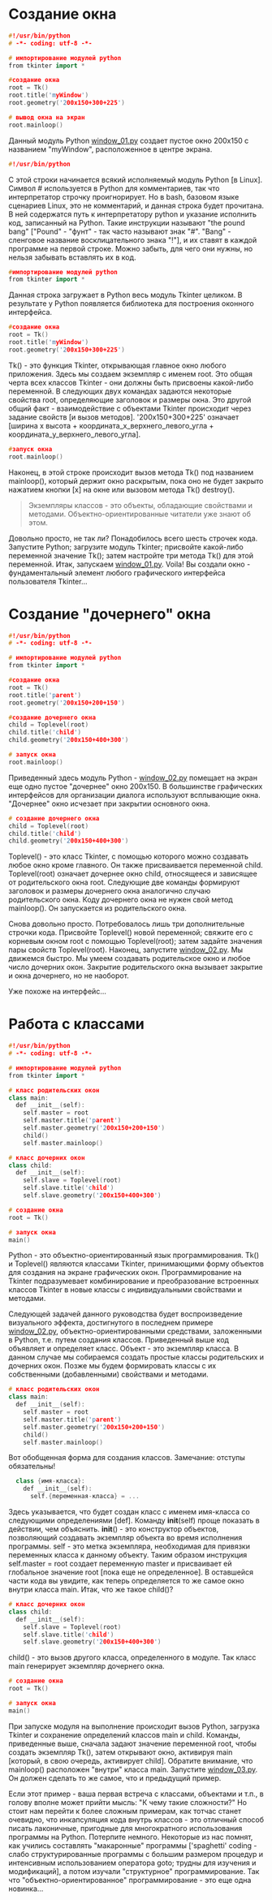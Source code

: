 # Создание окна

```cpp
#!/usr/bin/python
# -*- coding: utf-8 -*-

# импортирование модулей python
from tkinter import *

#создание окна
root = Tk()
root.title('myWindow')
root.geometry('200x150+300+225')

# вывод окна на экран
root.mainloop()
```        
Данный модуль Python [window_01.py](./window_01.py) создает пустое окно 200x150 с названием "myWindow", расположенное в центре экрана.

```cpp
#!/usr/bin/python
```
С этой строки начинается всякий исполняемый модуль Python [в Linux]. Символ # используется в Python для комментариев, так что интерпретатор строчку проигнорирует. Но в bash, базовом языке сценариев Linux, это не комментарий, и данная строка будет прочитана. В ней содержатся путь к интерпретатору python и указание исполнить код, записанный на Python. Такие инструкции называют "the pound bang" ["Pound" - "фунт" - так часто называют знак "#". "Bang" - сленговое название восклицательного знака "!"], и их ставят в каждой программе на первой строке. Можно забыть, для чего они нужны, но нельзя забывать вставлять их в код.

```cpp 
#импортирование модулей python
from tkinter import *
```
Данная строка загружает в Python весь модуль Tkinter целиком. В результате у Python появляется библиотека для построения оконного интерфейса.

```cpp
#создание окна
root = Tk()
root.title('myWindow')
root.geometry('200x150+300+225')
```
Tk() - это функция Tkinter, открывающая главное окно любого приложения. Здесь мы создаем экземпляр с именем root. Это общая черта всех классов Tkinter - они должны быть присвоены какой-либо переменной. В следующих двух командах задаются некоторые свойства root, определяющие заголовок и размеры окна. Это другой общий факт - взаимодействие с объектами Tkinter происходит через задание свойств [и вызов методов]. '200x150+300+225' означает [ширина x высота + координата_x_верхнего_левого_угла + координата_y_верхнего_левого_угла].

```cpp
#запуск окна
root.mainloop()
```
Наконец, в этой строке происходит вызов метода Tk() под названием mainloop(), который держит окно раскрытым, пока оно не будет закрыто нажатием кнопки [x] на окне или вызовом метода Tk() destroy().
> Экземпляры классов - это объекты, обладающие свойствами и методами. Объектно-ориентированные читатели уже знают об этом.

Довольно просто, не так ли? Понадобилось всего шесть строчек кода. Запустите Python; загрузите модуль Tkinter; присвойте какой-либо переменной значение Tk(); затем настройте три метода Tk() для этой переменной. Итак, запускаем [window_01.py](./window_01.py). Voila! Вы создали окно - фундаментальный элемент любого графического интерфейса пользователя Tkinter...

# Создание "дочернего" окна
```cpp
#!/usr/bin/python
# -*- coding: utf-8 -*-

# импортирование модулей python
from tkinter import *

#создание окна
root = Tk()
root.title('parent')
root.geometry('200x150+200+150')

#создание дочернего окна
child = Toplevel(root)
child.title('child')
child.geometry('200x150+400+300')

# запуск окна
root.mainloop()
```
          
Приведенный здесь модуль Python - [window_02.py](./window_02.py) помещает на экран еще одно пустое "дочернее" окно 200x150. В большинстве графических интерфейсов для организации диалога используют всплывающие окна. "Дочернее" окно исчезает при закрытии основного окна.
```cpp
# создание дочернего окна
child = Toplevel(root)
child.title('child')
child.geometry('200x150+400+300')
```
Toplevel() - это класс Tkinter, с помощью которого можно создавать любое окно кроме главного. Он также присваивается переменной child. Toplevel(root) означает дочернее окно child, относящееся и зависящее от родительского окна root. Следующие две команды формируют заголовок и размеры дочернего окна аналогично случаю родительского окна. Коду дочернего окна не нужен свой метод mainloop(). Он запускается из родительского окна.

Снова довольно просто. Потребовалось лишь три дополнительные строчки кода. Присвойте Toplevel() новой переменной; свяжите его с корневым окном root с помощью Toplevel(root); затем задайте значения пары свойств Toplevel(root). Наконец, запустите [window_02.py](./window_02.py).
Мы движемся быстро. Мы умеем создавать родительское окно и любое число дочерних окон. Закрытие родительского окна вызывает закрытие и окна дочернего, но не наоборот.

Уже похоже на интерфейс...

# Работа с классами
```cpp
#!/usr/bin/python
# -*- coding: utf-8 -*-

# импортирование модулей python
from tkinter import *

# класс родительских окон
class main:
  def __init__(self):
    self.master = root
    self.master.title('parent')
    self.master.geometry('200x150+200+150')
    child()
    self.master.mainloop()

# класс дочерних окон
class child:
  def __init__(self):
    self.slave = Toplevel(root)
    self.slave.title('child')
    self.slave.geometry('200x150+400+300')

# создание окна 
root = Tk() 

# запуск окна 
main()
```          
Python - это объектно-ориентированный язык программирования. Tk() и Toplevel() являются классами Tkinter, принимающими форму объектов для создания на экране графических окон. Программирование на Tkinter подразумевает комбинирование и преобразование встроенных классов Tkinter в новые классы с индивидуальными свойствами и методами.

Следующей задачей данного руководства будет воспроизведение визуального эффекта, достигнутого в последнем примере [window_02.py](./window_02.py), объектно-ориентированными средствами, заложенными в Python, т.е. путем создания классов. Приведенный выше код объявляет и определяет класс. Объект - это экземпляр класса. В данном случае мы собираемся создать простые классы родительских и дочерних окон. Позже мы будем формировать классы с их собственными (добавленными) свойствами и методами.

```cpp
# класс родительских окон
class main:
  def __init__(self):
    self.master = root
    self.master.title('parent')
    self.master.geometry('200x150+200+150')
    child()
    self.master.mainloop()
```

Вот обобщенная форма для создания классов. Замечание: отступы обязательны!

```cpp
  class {имя-класса}:
    def __init__(self):
      self.{переменная-класса} = ...
```

Здесь указывается, что будет создан класс с именем имя-класса со следующими определениями [def]. Команду __init__(self) проще показать в действии, чем объяснить. __init__() - это конструктор объектов, позволяющий создавать экземпляр объекта во время исполнения программы. self - это метка экземпляра, необходимая для привязки переменных класса к данному объекту. Таким образом инструкция self.master = root создает переменную master и присваивает ей глобальное значение root [пока еще не определенное]. В оставшейся части кода вы увидите, как теперь определяется то же самое окно внутри класса main. Итак, что же такое child()?

```cpp
# класс дочерних окон
class child:
  def __init__(self):
    self.slave = Toplevel(root)
    self.slave.title('child')
    self.slave.geometry('200x150+400+300')
```
child() - это вызов другого класса, определенного в модуле. Так класс main генерирует экземпляр дочернего окна.
```cpp
# создание окна
root = Tk()

# запуск окна
main()
```
При запуске модуля на выполнение происходит вызов Python, загрузка Tkinter и сохранение определений классов main и child. Команды, приведенные выше, сначала задают значение переменной root, чтобы создать экземпляр Tk(), затем открывают окно, активируя main [который, в свою очередь, активирует child]. Обратите внимание, что mainloop() расположен "внутри" класса main. Запустите [window_03.py](./window_03.py). Он должен сделать то же самое, что и предыдущий пример.

Если этот пример - ваша первая встреча с классами, объектами и т.п., в голову вполне может прийти мысль: "К чему такие сложности?" Но стоит нам перейти к более сложным примерам, как тотчас станет очевидно, что инкапсуляция кода внутрь классов - это отличный способ писать лаконичные, пригодные для многократного использования программы на Python. Потерпите немного. Некоторые из нас помнят, как учились составлять "макаронные" программы ['spaghetti' coding - слабо структурированные программы с большим размером процедур и интенсивным использованием оператора goto; трудны для изучения и модификаций], а потом изучали "структурное" программирование. Так что "объектно-ориентированное" программирование - это еще одна новинка...
